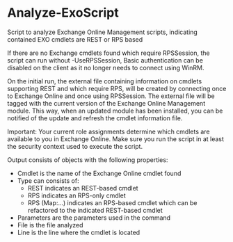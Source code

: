 # Analyze-ExoScript
Script to analyze Exchange Online Management scripts, indicating contained EXO cmdlets are REST or RPS based

If there are no Exchange cmdlets found which require RPSSession, the script can run without -UseRPSSession, Basic authentication
can be disabled on the client as it no longer needs to connect using WinRM.

On the initial run, the external file containing information on cmdlets supporting REST and which require RPS,
will be created by connecting once to Exchange Online and once using RPSSession. The external file will be 
tagged with the current version of the Exchange Online Management module. This way, when an updated module has
been installed, you can be notified of the update and refresh the cmdlet information file.

Important: Your current role assignments determine which cmdlets are available to you in Exchange Online.
Make sure you run the script in at least the security context used to execute the script.

Output consists of objects with the following properties:
- Cmdlet is the name of the Exchange Online cmdlet found
- Type can consists of:
  - REST indicates an REST-based cmdlet
  - RPS indicates an RPS-only cmdlet
  - RPS (Map:...) indicates an RPS-based cmdlet which can be refactored to the indicated REST-based cmdlet 
- Parameters are the parameters used in the command
- File is the file analyzed
- Line is the line where the cmdlet is located
